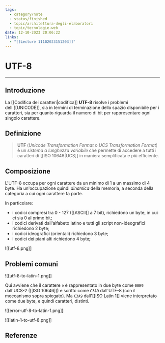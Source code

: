 ```yaml
---
tags:
  - category/note
  - status/finished
  - topic/architettura-degli-elaboratori
  - topic/tecnologie-web
date: 12-10-2023 20:06:22
links:
  - "[[Lecture 11102023151203]]"
---
```

# UTF-8
---
## Introduzione
La [[Codifica dei caratteri|codifica]] **UTF-8** risolve i problemi dell'[[UNICODE]], sia in termini di terminazione dello spazio disponibile per i caratteri, sia per quanto riguarda il numero di bit per rappresentare ogni singolo carattere.

## Definizione
> **UTF** (_Unicode Transformation Format_ o _UCS Transformation Format_) è un _sistema a lunghezza variabile_ che permette di accedere a tutti i caratteri di [[ISO 10646|UCS]] in maniera semplificata e più efficiente.

## Composizione
L'UTF-8 occupa per ogni carattere da un minimo di 1 a un massimo di 4 byte. Ha un'occupazione quindi _dinamica_ della memoria, a seconda della categoria a cui ogni carattere fa parte.

In particolare:
- i codici compresi tra 0 - 127 ([[ASCII]] a 7 bit), richiedono un byte, in cui ci sia 0 al primo bit;
- i codici derivati dall'alfabeto latino e tutti gli script non-ideografici richiedono 2 byte;
- i codici ideografici (orientali) richiedono 3 byte;
- i codici dei piani alti richiedono 4 byte;

![[utf-8.png]]

## Problemi comuni
![[utf-8-to-latin-1.png]]

Qui avviene che il carattere `è` è rappresentato in due byte come `00E9` dall'UCS-2 ([[ISO 10646]]) e scritto come `C3A9` dall'UTF-8 (con il meccanismo sopra spiegato). Ma `C3A9` dall'[[ISO Latin 1]] viene interpretato come due byte, e quindi caratteri, distinti.

![[error-utf-8-to-latin-1.png]]

![[latin-1-to-utf-8.png]]

## Referenze